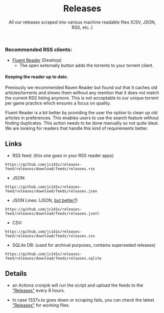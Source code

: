 <div align="center">
  <h1>Releases</h1>
  <p>All our releases scraped into various machine readable files (CSV, JSON, RSS, etc..)</p>
</div>

<br/>

### Recommended RSS clients:
- [Fluent Reader](https://github.com/yang991178/fluent-reader) (Desktop)
  - The open externally button adds the torrents to your torrent client.

#### Keeping the reader up to date.

Previously we recommended Raven Reader but found out that it caches old articles/torrents and shows them without any mention that it does not match the current RSS listing anymore. This is not acceptable to our unique torrent per game practice which ensures a focus on quality.

Fluent Reader is a bit better by providing the user the option to clean up old articles in preferences. This enables users to use the search feature without finding duplicates. This action needs to be done manually so not quite ideal. We are looking for readers that handle this kind of requirements better.

## Links
* RSS feed: (this one goes in your RSS reader apps)
```
https://github.com/jc141x/releases-feed/releases/download/feeds/releases.rss
```
* JSON:
```
https://github.com/jc141x/releases-feed/releases/download/feeds/releases.json
```
* JSON Lines: (JSON, [but better?](https://jsonlines.org/))
```
https://github.com/jc141x/releases-feed/releases/download/feeds/releases.jsonl
```
* CSV:
```
https://github.com/jc141x/releases-feed/releases/download/feeds/releases.csv
```
* SQLite DB: (used for archival purposes, contains superseded releases)
```
https://github.com/jc141x/releases-feed/releases/download/feeds/releases.sqlite
```

## Details

* an Actions cronjob will run the script and upload the feeds to the ["Releases"][releases] every 8 hours.

* In case 1337x.to goes down or scraping fails, you can check the latest ["Releases"][releases] for working files.

[releases]: https://github.com/jc141x/releases-feed/releases/latest
